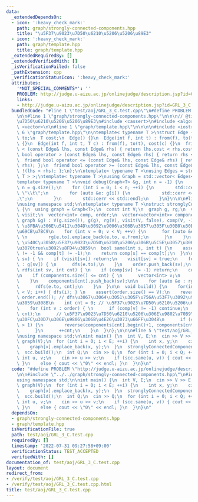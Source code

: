 ```yaml
---
data:
  _extendedDependsOn:
  - icon: ':heavy_check_mark:'
    path: graph/strongly-connected-components.hpp
    title: "\u5F37\u9023\u7D50\u6210\u5206\u5206\u89E3"
  - icon: ':heavy_check_mark:'
    path: graph/template.hpp
    title: graph/template.hpp
  _extendedRequiredBy: []
  _extendedVerifiedWith: []
  _isVerificationFailed: false
  _pathExtension: cpp
  _verificationStatusIcon: ':heavy_check_mark:'
  attributes:
    '*NOT_SPECIAL_COMMENTS*': ''
    PROBLEM: http://judge.u-aizu.ac.jp/onlinejudge/description.jsp?id=GRL_3_C
    links:
    - http://judge.u-aizu.ac.jp/onlinejudge/description.jsp?id=GRL_3_C
  bundledCode: "#line 1 \"test/aoj/GRL_3_C.test.cpp\"\n#define PROBLEM \"http://judge.u-aizu.ac.jp/onlinejudge/description.jsp?id=GRL_3_C\"\
    \n\n#line 1 \"graph/strongly-connected-components.hpp\"\n\n\n// @title \u5F37\u9023\
    \u7D50\u6210\u5206\u5206\u89E3\n#include <cassert>\n#include <algorithm>\n#include\
    \ <vector>\n\n#line 1 \"graph/template.hpp\"\n\n\n\n#include <iostream>\n#line\
    \ 6 \"graph/template.hpp\"\n\ntemplate< typename T >\nstruct Edge {\n  int from,\
    \ to;\n  T cost;\n  Edge() {}\n  Edge(int f, int t) : from(f), to(t), cost(1)\
    \ {}\n  Edge(int f, int t, T c) : from(f), to(t), cost(c) {}\n  friend bool operator\
    \ < (const Edge& lhs, const Edge& rhs) { return lhs.cost < rhs.cost; };\n  friend\
    \ bool operator > (const Edge& lhs, const Edge& rhs) { return rhs < lhs; };\n\
    \  friend bool operator <= (const Edge& lhs, const Edge& rhs) { return !(lhs >\
    \ rhs); };\n  friend bool operator >= (const Edge& lhs, const Edge& rhs) { return\
    \ !(lhs < rhs); };\n};\n\ntemplate< typename T >\nusing Edges = std::vector< Edge<\
    \ T > >;\ntemplate< typename T >\nusing Graph = std::vector< Edges< T > >;\n\n\
    template< typename T >\nvoid debug(Graph<T> &g, int n = -1) {\n    if (n == -1)\
    \ n = g.size();\n    for (int i = 0; i < n; ++i) {\n        std::cerr << i  <<\
    \ \"\\t\";\n        for (auto &e: g[i]) {\n            std::cerr << e.to << \"\
    ,\";\n        }\n        std::cerr << std::endl;\n    }\n}\n\n\n#line 9 \"graph/strongly-connected-components.hpp\"\
    \nusing namespace std;\n\ntemplate< typename T >\nstruct stronglyConnectedComponents\
    \ {\n  using graph = Graph<T>;\n  const int V;\n  graph g, rg;\n  vector<bool>\
    \ visit;\n  vector<int> comp, order;\n  vector<vector<int>> components;\n\n  stronglyConnectedComponents(const\
    \ graph &g) : V(g.size()), g(g), rg(V), visit(V, false), comp(V, -1) {\n    //\
    \ \u8FBA\u306E\u5411\u304D\u3092\u9006\u306B\u3057\u305F\u30B0\u30E9\u30D5\u3092\
    \u69CB\u7BC9\n    for (int v = 0; v < V; ++v) {\n      for (auto &e : g[v]) {\
    \ \n        rg[e.to].emplace_back(e.to, e.from);\n      }\n    }\n  }\n\n  //\
    \ \u540C\u3058\u5F37\u9023\u7D50\u6210\u5206\u306B\u5C5E\u3057\u3066\u3044\u308C\
    \u3070true\u3092\u8FD4\u3059\n  bool same(int s, int t) {\n    assert(comp[s]\
    \ != -1 && comp[t] != -1);\n    return comp[s] == comp[t];\n  }\n\n  void dfs(int\
    \ sv) { \n    if (visit[sv]) return;\n    visit[sv] = true;\n    for (auto &e\
    \ : g[sv]) { \n      dfs(e.to);\n    }\n    order.push_back(sv);\n  }\n\n  void\
    \ rdfs(int sv, int cnt) { \n    if (comp[sv] != -1) return;\n    comp[sv] = cnt;\n\
    \n    if (components.size() <= cnt) { \n      vector<int> v;\n      components.push_back(v);\n\
    \    }\n    components[cnt].push_back(sv);\n\n    for (auto &e : rg[sv]) { \n\
    \      rdfs(e.to, cnt);\n    }\n  }\n\n  void build() {\n    for(int i = 0; i\
    \ < V; i++) { dfs(i); } \n    assert(order.size() == V);\n    reverse(order.begin(),\
    \ order.end()); // dfs\u3067\u3064\u3051\u305F\u756A\u53F7\u3092\u9006\u9806\u306B\
    \u3059\u308B\n    int cnt = 0; // \u5F37\u9023\u7D50\u6210\u5206\u6BCE\u306Eid\n\
    \    for (int v : order) { \n      if (comp[v] != -1) continue;\n      rdfs(v,\
    \ cnt);\n      // \u5F37\u9023\u7D50\u6210\u5206\u306E\u9802\u70B9\u3092\u30EB\
    \u30FC\u30D7\u306E\u9806\u306B\u4E26\u3073\u66FF\u3048\n      if (components[cnt].size()\
    \ > 1) {\n        reverse(components[cnt].begin()+1, components[cnt].end());\n\
    \      }\n      ++cnt;\n    }\n  }\n};\n\n\n#line 5 \"test/aoj/GRL_3_C.test.cpp\"\
    \nusing namespace std;\n\nint main() {\n  int V, E;\n  cin >> V >> E;\n  Graph<int>\
    \ graph(V);\n  for (int i = 0; i < E; ++i) {\n    int x, y;\n    cin >> x >> y;\n\
    \    graph[x].emplace_back(x, y);\n  }\n  stronglyConnectedComponents<int> scc(graph);\n\
    \  scc.build();\n  int Q;\n  cin >> Q;\n  for (int i = 0; i < Q; ++i) { \n   \
    \ int u, v;\n    cin >> u >> v;\n    if (scc.same(u, v)) { cout << \"1\" << endl;\
    \ }\n    else { cout << \"0\" << endl; }\n  }\n}\n"
  code: "#define PROBLEM \"http://judge.u-aizu.ac.jp/onlinejudge/description.jsp?id=GRL_3_C\"\
    \n\n#include \"../../graph/strongly-connected-components.hpp\"\n#include <iostream>\n\
    using namespace std;\n\nint main() {\n  int V, E;\n  cin >> V >> E;\n  Graph<int>\
    \ graph(V);\n  for (int i = 0; i < E; ++i) {\n    int x, y;\n    cin >> x >> y;\n\
    \    graph[x].emplace_back(x, y);\n  }\n  stronglyConnectedComponents<int> scc(graph);\n\
    \  scc.build();\n  int Q;\n  cin >> Q;\n  for (int i = 0; i < Q; ++i) { \n   \
    \ int u, v;\n    cin >> u >> v;\n    if (scc.same(u, v)) { cout << \"1\" << endl;\
    \ }\n    else { cout << \"0\" << endl; }\n  }\n}\n"
  dependsOn:
  - graph/strongly-connected-components.hpp
  - graph/template.hpp
  isVerificationFile: true
  path: test/aoj/GRL_3_C.test.cpp
  requiredBy: []
  timestamp: '2022-07-31 09:27:58+09:00'
  verificationStatus: TEST_ACCEPTED
  verifiedWith: []
documentation_of: test/aoj/GRL_3_C.test.cpp
layout: document
redirect_from:
- /verify/test/aoj/GRL_3_C.test.cpp
- /verify/test/aoj/GRL_3_C.test.cpp.html
title: test/aoj/GRL_3_C.test.cpp
---
```

